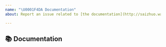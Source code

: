 ```yaml
---
name: "\U0001F4DA Documentation"
about: Report an issue related to [the documentation](http://saizhuo.wang/g4nlp/index.html)

---
```


## 📚 Documentation

<!-- Please specify whether it's example part or API reference part-->
<!-- Describe the issue.-->